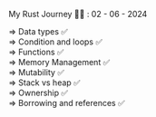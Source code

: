My Rust Journey 👨‍💻 : 02 - 06 - 2024<br>

=> Data types ✅<br>
=> Condition and loops ✅<br>
=> Functions ✅<br>
=> Memory Management ✅<br>
=> Mutability ✅<br>
=> Stack vs heap ✅<br>
=> Ownership ✅<br>
=> Borrowing and references ✅<br>